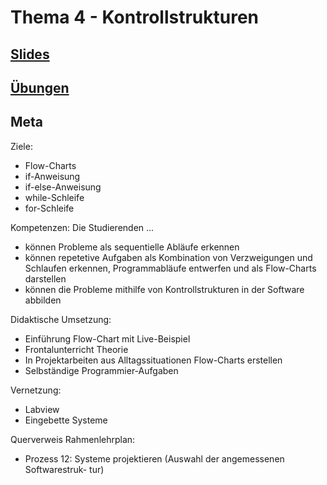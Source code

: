 # Thema 4 - Kontrollstrukturen
## [Slides](slides.md)  
## [Übungen](excercise.md)  
## Meta

Ziele:
* Flow-Charts
* if-Anweisung
* if-else-Anweisung
* while-Schleife
* for-Schleife

Kompetenzen: Die Studierenden ...
* können Probleme als sequentielle Abläufe erkennen
* können repetetive Aufgaben als Kombination von Verzweigungen und Schlaufen erkennen, Programmabläufe entwerfen und als Flow-Charts darstellen
* können die Probleme mithilfe von Kontrollstrukturen in der Software abbilden

Didaktische Umsetzung:
* Einführung Flow-Chart mit Live-Beispiel
* Frontalunterricht Theorie
* In Projektarbeiten aus Alltagssituationen Flow-Charts erstellen
* Selbständige Programmier-Aufgaben

Vernetzung:
* Labview
* Eingebette Systeme

Querverweis Rahmenlehrplan:
* Prozess 12: Systeme projektieren (Auswahl der angemessenen Softwarestruk-
tur)